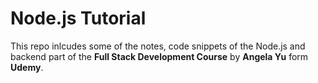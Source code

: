 # Node.js Tutorial

This repo inlcudes some of the notes, code snippets of the Node.js and backend part of the **Full Stack Development Course** by **Angela Yu** form **Udemy**.
